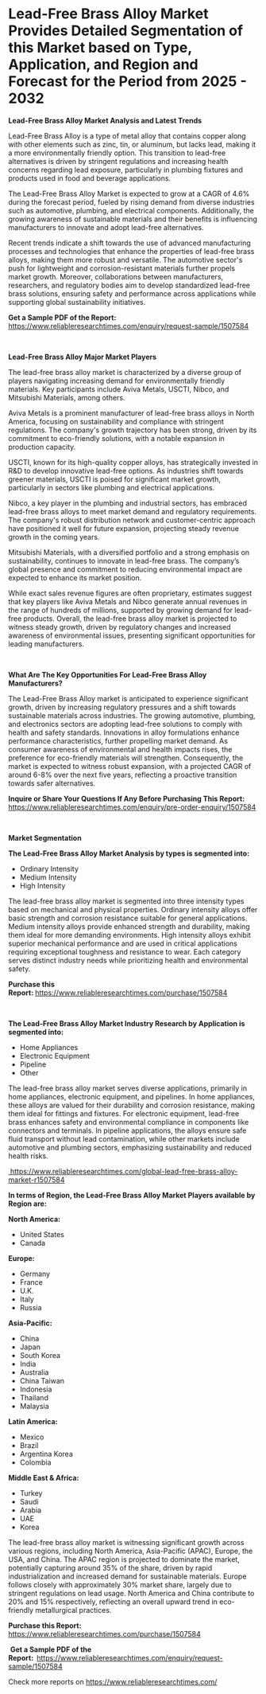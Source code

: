 <p><h1>Lead-Free Brass Alloy Market Provides Detailed Segmentation of this Market based on Type, Application, and Region and Forecast for the Period from 2025 - 2032</h1></p><p><strong>Lead-Free Brass Alloy Market Analysis and Latest Trends</strong></p>
<p><p>Lead-Free Brass Alloy is a type of metal alloy that contains copper along with other elements such as zinc, tin, or aluminum, but lacks lead, making it a more environmentally friendly option. This transition to lead-free alternatives is driven by stringent regulations and increasing health concerns regarding lead exposure, particularly in plumbing fixtures and products used in food and beverage applications. </p><p>The Lead-Free Brass Alloy Market is expected to grow at a CAGR of 4.6% during the forecast period, fueled by rising demand from diverse industries such as automotive, plumbing, and electrical components. Additionally, the growing awareness of sustainable materials and their benefits is influencing manufacturers to innovate and adopt lead-free alternatives. </p><p>Recent trends indicate a shift towards the use of advanced manufacturing processes and technologies that enhance the properties of lead-free brass alloys, making them more robust and versatile. The automotive sector's push for lightweight and corrosion-resistant materials further propels market growth. Moreover, collaborations between manufacturers, researchers, and regulatory bodies aim to develop standardized lead-free brass solutions, ensuring safety and performance across applications while supporting global sustainability initiatives.</p></p>
<p><strong>Get a Sample PDF of the Report:&nbsp;</strong> <a href="https://www.reliableresearchtimes.com/enquiry/request-sample/1507584?utm_campaign=2007&utm_medium=2&utm_source=Github&utm_content=ia&utm_term=23032025&utm_id=lead-free-brass-alloy">https://www.reliableresearchtimes.com/enquiry/request-sample/1507584</a></p>
<p>&nbsp;</p>
<p><strong>Lead-Free Brass Alloy Major Market Players</strong></p>
<p><p>The lead-free brass alloy market is characterized by a diverse group of players navigating increasing demand for environmentally friendly materials. Key participants include Aviva Metals, USCTI, Nibco, and Mitsubishi Materials, among others. </p><p>Aviva Metals is a prominent manufacturer of lead-free brass alloys in North America, focusing on sustainability and compliance with stringent regulations. The company's growth trajectory has been strong, driven by its commitment to eco-friendly solutions, with a notable expansion in production capacity.</p><p>USCTI, known for its high-quality copper alloys, has strategically invested in R&D to develop innovative lead-free options. As industries shift towards greener materials, USCTI is poised for significant market growth, particularly in sectors like plumbing and electrical applications.</p><p>Nibco, a key player in the plumbing and industrial sectors, has embraced lead-free brass alloys to meet market demand and regulatory requirements. The company's robust distribution network and customer-centric approach have positioned it well for future expansion, projecting steady revenue growth in the coming years.</p><p>Mitsubishi Materials, with a diversified portfolio and a strong emphasis on sustainability, continues to innovate in lead-free brass. The company’s global presence and commitment to reducing environmental impact are expected to enhance its market position.</p><p>While exact sales revenue figures are often proprietary, estimates suggest that key players like Aviva Metals and Nibco generate annual revenues in the range of hundreds of millions, supported by growing demand for lead-free products. Overall, the lead-free brass alloy market is projected to witness steady growth, driven by regulatory changes and increased awareness of environmental issues, presenting significant opportunities for leading manufacturers.</p></p>
<p>&nbsp;</p>
<p><strong>What Are The Key Opportunities For Lead-Free Brass Alloy Manufacturers?</strong></p>
<p><p>The Lead-Free Brass Alloy market is anticipated to experience significant growth, driven by increasing regulatory pressures and a shift towards sustainable materials across industries. The growing automotive, plumbing, and electronics sectors are adopting lead-free solutions to comply with health and safety standards. Innovations in alloy formulations enhance performance characteristics, further propelling market demand. As consumer awareness of environmental and health impacts rises, the preference for eco-friendly materials will strengthen. Consequently, the market is expected to witness robust expansion, with a projected CAGR of around 6-8% over the next five years, reflecting a proactive transition towards safer alternatives.</p></p>
<p><strong>Inquire or Share Your Questions If Any Before Purchasing This Report:</strong> <a href="https://www.reliableresearchtimes.com/enquiry/pre-order-enquiry/1507584?utm_campaign=2007&utm_medium=2&utm_source=Github&utm_content=ia&utm_term=23032025&utm_id=lead-free-brass-alloy">https://www.reliableresearchtimes.com/enquiry/pre-order-enquiry/1507584</a></p>
<p>&nbsp;</p>
<p><strong>Market Segmentation</strong></p>
<p><strong>The Lead-Free Brass Alloy Market Analysis by types is segmented into:</strong></p>
<p><ul><li>Ordinary Intensity</li><li>Medium Intensity</li><li>High Intensity</li></ul></p>
<p><p>The lead-free brass alloy market is segmented into three intensity types based on mechanical and physical properties. Ordinary intensity alloys offer basic strength and corrosion resistance suitable for general applications. Medium intensity alloys provide enhanced strength and durability, making them ideal for more demanding environments. High intensity alloys exhibit superior mechanical performance and are used in critical applications requiring exceptional toughness and resistance to wear. Each category serves distinct industry needs while prioritizing health and environmental safety.</p></p>
<p><strong>Purchase this Report:&nbsp;</strong><a href="https://www.reliableresearchtimes.com/purchase/1507584?utm_campaign=2007&utm_medium=2&utm_source=Github&utm_content=ia&utm_term=23032025&utm_id=lead-free-brass-alloy">https://www.reliableresearchtimes.com/purchase/1507584</a></p>
<p>&nbsp;</p>
<p><strong>The Lead-Free Brass Alloy Market Industry Research by Application is segmented into:</strong></p>
<p><ul><li>Home Appliances</li><li>Electronic Equipment</li><li>Pipeline</li><li>Other</li></ul></p>
<p><p>The lead-free brass alloy market serves diverse applications, primarily in home appliances, electronic equipment, and pipelines. In home appliances, these alloys are valued for their durability and corrosion resistance, making them ideal for fittings and fixtures. For electronic equipment, lead-free brass enhances safety and environmental compliance in components like connectors and terminals. In pipeline applications, the alloys ensure safe fluid transport without lead contamination, while other markets include automotive and plumbing sectors, emphasizing sustainability and reduced health risks.</p></p>
<p><a href="https://www.reliableresearchtimes.com/global-lead-free-brass-alloy-market-r1507584?utm_campaign=2007&utm_medium=2&utm_source=Github&utm_content=ia&utm_term=23032025&utm_id=lead-free-brass-alloy">&nbsp;https://www.reliableresearchtimes.com/global-lead-free-brass-alloy-market-r1507584</a></p>
<p><strong>In terms of Region, the Lead-Free Brass Alloy Market Players available by Region are:</strong></p>
<p>
    <p> <strong> North America: </strong>
        <ul>
            <li>United States</li>
            <li>Canada</li>
        </ul>
        </p> 
    <p> <strong> Europe: </strong>
        <ul>
            <li>Germany</li>
            <li>France</li>
            <li>U.K.</li>
            <li>Italy</li>
            <li>Russia</li>
        </ul>
        </p> 
    <p> <strong> Asia-Pacific: </strong>
        <ul>
            <li>China</li>
            <li>Japan</li>
            <li>South Korea</li>
            <li>India</li>
            <li>Australia</li>
            <li>China Taiwan</li>
            <li>Indonesia</li>
            <li>Thailand</li>
            <li>Malaysia</li>
        </ul>
        </p> 
    <p> <strong> Latin America: </strong>
        <ul>
            <li>Mexico</li>
            <li>Brazil</li>
            <li>Argentina Korea</li>
            <li>Colombia</li>
        </ul>
        </p> 
    <p> <strong> Middle East & Africa: </strong>
        <ul>
            <li>Turkey</li>
            <li>Saudi</li>
            <li>Arabia</li>
            <li>UAE</li>
            <li>Korea</li>
        </ul>
    </p>
    </p>
<p><p>The lead-free brass alloy market is witnessing significant growth across various regions, including North America, Asia-Pacific (APAC), Europe, the USA, and China. The APAC region is projected to dominate the market, potentially capturing around 35% of the share, driven by rapid industrialization and increased demand for sustainable materials. Europe follows closely with approximately 30% market share, largely due to stringent regulations on lead usage. North America and China contribute to 20% and 15% respectively, reflecting an overall upward trend in eco-friendly metallurgical practices.</p></p>
<p><strong>Purchase this Report: </strong><a href="https://www.reliableresearchtimes.com/purchase/1507584?utm_campaign=2007&utm_medium=2&utm_source=Github&utm_content=ia&utm_term=23032025&utm_id=lead-free-brass-alloy">https://www.reliableresearchtimes.com/purchase/1507584</a></p>
<p>&nbsp;<strong>Get a Sample PDF of the Report:&nbsp;&nbsp;</strong><a href="https://www.reliableresearchtimes.com/enquiry/request-sample/1507584?utm_campaign=2007&utm_medium=2&utm_source=Github&utm_content=ia&utm_term=23032025&utm_id=lead-free-brass-alloy">https://www.reliableresearchtimes.com/enquiry/request-sample/1507584</a></p>
<p><strong></strong></p>
<p>Check more reports on <a href="https://www.reliableresearchtimes.com/?utm_campaign=2007&utm_medium=2&utm_source=Github&utm_content=ia&utm_term=23032025&utm_id=lead-free-brass-alloy">https://www.reliableresearchtimes.com/</a></p>